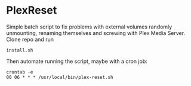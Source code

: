 # PlexReset

Simple batch script to fix problems with external volumes randomly unmounting, renaming themselves and screwing with Plex Media Server.
Clone repo and run 

    install.sh

Then automate running the script, maybe with a cron job:

    crontab -e
    00 06 * * * /usr/local/bin/plex-reset.sh